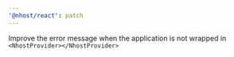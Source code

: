 ```yaml
---
'@nhost/react': patch
---
```


Improve the error message when the application is not wrapped in `<NhostProvider></NhostProvider>`
